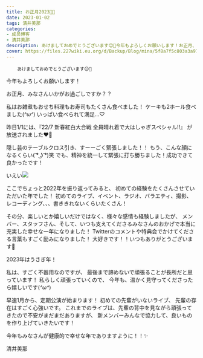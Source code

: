 ```yaml
---
title: お正月2023🎍🌸
date: 2023-01-02
tags: 清井美那
categories: 
- 成员博客
- 清井美那
description: あけましておめでとうございます😊🌸今年もよろしくお願いします！お正月、みなさんいかがお過ごしですか？？私はお雑煮もおせち料理もお寿司もたくさん食べました！ケーキも2ホール食べました(*^ω...
cover: https://files.227wiki.eu.org/d/Backup/Blog/mina/5f8a7f5c803a3a977ae7cc9613045.jpg 
---
```


        あけましておめでとうございます😊🌸

今年もよろしくお願いします！

お正月、みなさんいかがお過ごしですか？？

私はお雑煮もおせち料理もお寿司もたくさん食べました！
ケーキも2ホール食べました(*^ω^*)
いっぱい食べられて満足…♡

昨日1/1には、『22/7 新春紅白大合戦 全員晴れ着で大はしゃぎスペシャル‼︎』
が放送されました❤️🤍

隠し芸のテーブルクロス引き、すーーごく緊張しました！！
もう、こんな顔になるくらい( ͡° ͜ʖ ͡°)笑
でも、精神を統一して緊張に打ち勝ちました！成功できて良かったです！

いえい![](https://files.227wiki.eu.org/d/Backup/Blog/mina/5f8a7f5c803a3a977ae7cc9613045.jpg)



ここでちょっと2022年を振り返ってみると、
初めての経験をたくさんさせていただいた年でした！
初めてのライブ、イベント、ラジオ、バラエティ、撮影、レコーディング、、、書ききれないくらいたくさん！

その分、楽しいとか嬉しいだけではなく、様々な感情も経験しましたが、
メンバー、スタッフさん、そして、いつも支えてくださるみなさんのおかげで本当に充実した幸せな一年になりました！
Twitterのコメントや特典会でかけてくださる言葉もすごく励みになりました！
大好きです！！いつもありがとうございます🥰


2023年はうさぎ年！

私は、すごく不器用なのですが、
最後まで諦めないで頑張ることが長所だと思っています！
私らしく頑張っていくので、
今年も、温かく見守ってくださったら嬉しいです(*^ω^*)

早速1月から、定期公演が始まります！
初めての先輩がいないライブ、
先輩の存在はすごく心強いです。
これまでのライブは、先輩の背中を見ながら頑張ってきたので不安がまだまだありますが、
新メンバーみんなで協力して、良いものを作り上げていきたいです！

今年もみなさんが健康的で幸せな年でありますように！！✨

清井美那


